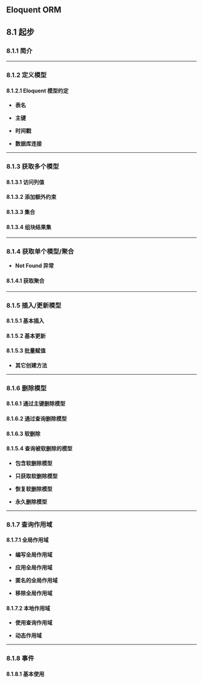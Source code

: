 ## Eloquent ORM

## 8.1 起步

### 8.1.1 简介

----

### 8.1.2 定义模型

#### 8.1.2.1 Eloquent 模型约定

* **表名**

* **主键**

* **时间戳**

* **数据库连接**

----

### 8.1.3 获取多个模型

#### 8.1.3.1 访问列值

#### 8.1.3.2 添加额外约束

#### 8.1.3.3 集合

#### 8.1.3.4 组块结果集

----

### 8.1.4 获取单个模型/聚合

* **Not Found 异常**

#### 8.1.4.1 获取聚合

----

### 8.1.5 插入/更新模型

#### 8.1.5.1 基本插入

#### 8.1.5.2 基本更新

#### 8.1.5.3 批量赋值

* **其它创建方法**

-----

### 8.1.6 删除模型

#### 8.1.6.1 通过主键删除模型

#### 8.1.6.2 通过查询删除模型

#### 8.1.6.3 软删除

#### 8.1.5.4 查询被软删除的模型

* **包含软删除模型**

* **只获取软删除模型**

* **恢复软删除模型**

* **永久删除模型**

-----

### 8.1.7 查询作用域

#### 8.1.7.1 全局作用域

* **编写全局作用域**

* **应用全局作用域**

* **匿名的全局作用域**

* **移除全局作用域**

#### 8.1.7.2 本地作用域

* **使用查询作用域**

* **动态作用域**

-----

### 8.1.8 事件

#### 8.1.8.1 基本使用